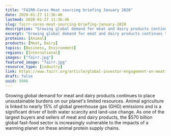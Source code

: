 ```yaml
---
title: "FAIRR-Ceres Meat sourcing briefing January 2020"
date: 2020-01-27 11:36:46
lastmod: 2020-01-27 11:36:46
slug: fairr-ceres-meat-sourcing-briefing-january-2020
description: "Growing global demand for meat and dairy products continues to place unsustainable burdens on our planet’s limited resources. Animal agriculture is linked to nearly 15% of global greenhouse gas (GHG) emissions and is a significant driver of both water scarcity and land-use change. As one of the largest buyers and sellers of meat and dairy products, the $570 billion global fast-food sector is increasingly vulnerable to the impacts of a warming planet on these animal protein supply chains."
excerpt: "Growing global demand for meat and dairy products continues to place unsustainable burdens on our planet’s limited resources. Animal agriculture is linked to nearly 15% of global greenhouse gas (GHG) emissions and is a significant driver of both water scarcity and land-use change. As one of the largest buyers and sellers of meat and dairy products, the $570 billion global fast-food sector is increasingly vulnerable to the impacts of a warming planet on these animal protein supply chains."
proteins: [Animal]
products: [Meat, Dairy]
topics: [Business, Environment]
regions: [International]
images: ["fairr.jpg"]
featured_image: "fairr.jpg"
resource_type: [industry]
link: https://www.fairr.org/article/global-investor-engagement-on-meat-sourcing/
draft: false
uuid: 5946
---
```

Growing global demand for meat and dairy products continues to place
unsustainable burdens on our planet's limited resources. Animal
agriculture is linked to nearly 15% of global greenhouse gas (GHG)
emissions and is a significant driver of both water scarcity and
land-use change. As one of the largest buyers and sellers of meat and
dairy products, the \$570 billion global fast-food sector is
increasingly vulnerable to the impacts of a warming planet on these
animal protein supply chains.
